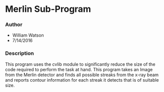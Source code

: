 # Merlin Sub-Program  #

### Author ###
* William Watson
* 7/14/2016

### Description  ###
This program uses the cvlib module to significantly reduce the size of the code required to perform the task at hand. This program takes an Image from the Merlin detector and finds all possible streaks from the x-ray beam and reports contour information for each streak it detects that is of suitable size.

